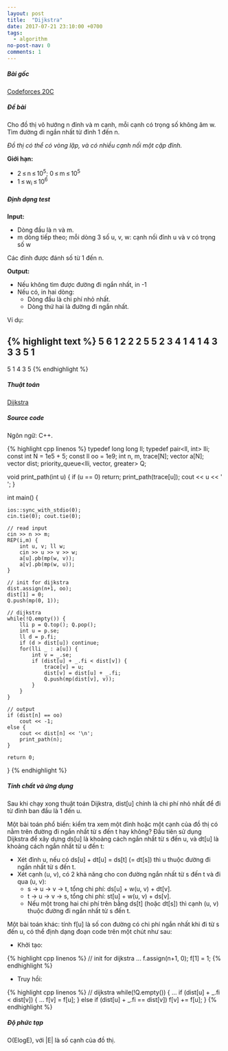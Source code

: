```yaml
---
layout: post
title:  "Dijkstra"
date: 2017-07-21 23:10:00 +0700
tags:
  - algorithm
no-post-nav: 0
comments: 1
---
```


##### **Bài gốc**
[Codeforces 20C](http://codeforces.com/problemset/problem/20/C)

##### **Đề bài**
Cho đồ thị vô hướng n đỉnh và m cạnh, mỗi cạnh có trọng số không âm w. Tìm đường đi ngắn nhất từ đỉnh 1 đến n.

*Đồ thị có thể có vòng lặp, và có nhiều cạnh nối một cặp đỉnh.*

**Giới hạn:**

* 2 ≤ n ≤ 10<sup>5</sup>; 0 ≤ m ≤ 10<sup>5</sup>
* 1 ≤ w<sub>i</sub> ≤ 10<sup>6</sup>

##### **Định dạng test**
**Input:**

* Dòng đầu là n và m.
* m dòng tiếp theo; mỗi dòng 3 số u, v, w: cạnh nối đỉnh u và v có trọng số w

Các đỉnh được đánh số từ 1 đến n.

**Output:**
* Nếu không tìm được đường đi ngắn nhất, in -1
* Nếu có, in hai dòng:
  * Dòng đầu là chi phí nhỏ nhất.
  * Dòng thứ hai là đường đi ngắn nhất.

Ví dụ:

{% highlight text %}
5 6
1 2 2
2 5 5
2 3 4
1 4 1
4 3 3
3 5 1
---
5
1 4 3 5
{% endhighlight %}

##### **Thuật toán**

[Dijkstra](https://en.wikipedia.org/wiki/Dijkstra%27s_algorithm)

##### **Source code**

Ngôn ngữ: C++.

{% highlight cpp linenos %}
typedef long long ll;
typedef pair<ll, int> lli;
const int N = 1e5 + 5;
const ll oo = 1e9;
int n, m, trace[N];
vector<lli> a[N];
vector<ll> dist;
priority_queue<lli, vector<lli>, greater<lli>> Q;

void print_path(int u) {
    if (u == 0) return;
    print_path(trace[u]);
    cout << u << ' ';
}

int main() {

    ios::sync_with_stdio(0);
    cin.tie(0); cout.tie(0);

    // read input
    cin >> n >> m;
    REP(i,m) {
        int u, v; ll w;
        cin >> u >> v >> w;
        a[u].pb(mp(w, v));
        a[v].pb(mp(w, u));
    }

    // init for dijkstra
    dist.assign(n+1, oo);
    dist[1] = 0;
    Q.push(mp(0, 1));

    // dijkstra
    while(!Q.empty()) {
        lli p = Q.top(); Q.pop();
        int u = p.se;
        ll d = p.fi;
        if (d > dist[u]) continue;
        for(lli _ : a[u]) {
            int v = _.se;
            if (dist[u] + _.fi < dist[v]) {
                trace[v] = u;
                dist[v] = dist[u] + _.fi;
                Q.push(mp(dist[v], v));
            }
        }
    }

    // output
    if (dist[n] == oo)
        cout << -1;
    else {
        cout << dist[n] << '\n';
        print_path(n);
    }

    return 0;
}
{% endhighlight %}

##### **Tính chất và ứng dụng**
Sau khi chạy xong thuật toán Dijkstra, dist[u] chính là chi phí nhỏ nhất để đi từ đỉnh ban đầu là 1 đến u.

Một bài toán phổ biến: kiểm tra xem một đỉnh hoặc một cạnh của đồ thị có nằm trên đường đi ngắn nhất từ s đến t hay không? Đầu tiên sử dụng Dijkstra để xây dựng ds[u] là khoảng cách ngắn nhất từ s đến u, và dt[u] là khoảng cách ngắn nhất từ u đến t:
* Xét đỉnh u, nếu có ds[u] + dt[u] = ds[t] (= dt[s]) thì u thuộc đường đi ngắn nhất từ s đến t.
* Xét cạnh (u, v), có 2 khả năng cho con đường ngắn nhất từ s đến t và đi qua (u, v):
  * s -> u -> v -> t, tổng chi phí: ds[u] + w(u, v) + dt[v].
  * t -> u -> v -> s, tổng chi phí: st[u] + w(u, v) + ds[v].
  * Nếu một trong hai chi phí trên bằng ds[t] (hoặc dt[s]) thì cạnh (u, v) thuộc đường đi ngắn nhất từ s đến t.

Một bài toán khác: tính f[u] là số con đường có chi phí ngắn nhất khi đi từ s đến u, có thể định dạng đoạn code trên một chút như sau:
* Khởi tạo:

{% highlight cpp linenos %}
// init for dijkstra
...
f.assign(n+1, 0);
f[1] = 1;
{% endhighlight %}

* Truy hồi:

{% highlight cpp linenos %}
// dijkstra
while(!Q.empty()) {
  ...
  if (dist[u] + _.fi < dist[v]) {
      ...
      f[v] = f[u];
  }
  else if (dist[u] + _.fi == dist[v])
      f[v] += f[u];
}
{% endhighlight %}

##### **Độ phức tạp**
O(ElogE), với |E| là số cạnh của đồ thị.

